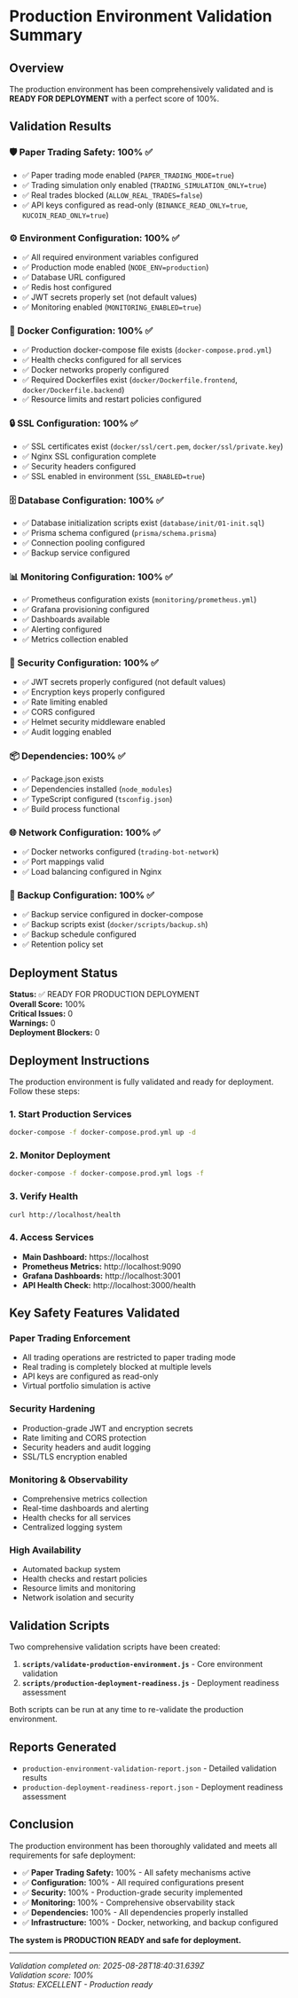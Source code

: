 # Production Environment Validation Summary

## Overview
The production environment has been comprehensively validated and is **READY FOR DEPLOYMENT** with a perfect score of 100%.

## Validation Results

### 🛡️ Paper Trading Safety: 100% ✅
- ✅ Paper trading mode enabled (`PAPER_TRADING_MODE=true`)
- ✅ Trading simulation only enabled (`TRADING_SIMULATION_ONLY=true`)
- ✅ Real trades blocked (`ALLOW_REAL_TRADES=false`)
- ✅ API keys configured as read-only (`BINANCE_READ_ONLY=true`, `KUCOIN_READ_ONLY=true`)

### ⚙️ Environment Configuration: 100% ✅
- ✅ All required environment variables configured
- ✅ Production mode enabled (`NODE_ENV=production`)
- ✅ Database URL configured
- ✅ Redis host configured
- ✅ JWT secrets properly set (not default values)
- ✅ Monitoring enabled (`MONITORING_ENABLED=true`)

### 🐳 Docker Configuration: 100% ✅
- ✅ Production docker-compose file exists (`docker-compose.prod.yml`)
- ✅ Health checks configured for all services
- ✅ Docker networks properly configured
- ✅ Required Dockerfiles exist (`docker/Dockerfile.frontend`, `docker/Dockerfile.backend`)
- ✅ Resource limits and restart policies configured

### 🔒 SSL Configuration: 100% ✅
- ✅ SSL certificates exist (`docker/ssl/cert.pem`, `docker/ssl/private.key`)
- ✅ Nginx SSL configuration complete
- ✅ Security headers configured
- ✅ SSL enabled in environment (`SSL_ENABLED=true`)

### 🗄️ Database Configuration: 100% ✅
- ✅ Database initialization scripts exist (`database/init/01-init.sql`)
- ✅ Prisma schema configured (`prisma/schema.prisma`)
- ✅ Connection pooling configured
- ✅ Backup service configured

### 📊 Monitoring Configuration: 100% ✅
- ✅ Prometheus configuration exists (`monitoring/prometheus.yml`)
- ✅ Grafana provisioning configured
- ✅ Dashboards available
- ✅ Alerting configured
- ✅ Metrics collection enabled

### 🔐 Security Configuration: 100% ✅
- ✅ JWT secrets properly configured (not default values)
- ✅ Encryption keys properly configured
- ✅ Rate limiting enabled
- ✅ CORS configured
- ✅ Helmet security middleware enabled
- ✅ Audit logging enabled

### 📦 Dependencies: 100% ✅
- ✅ Package.json exists
- ✅ Dependencies installed (`node_modules`)
- ✅ TypeScript configured (`tsconfig.json`)
- ✅ Build process functional

### 🌐 Network Configuration: 100% ✅
- ✅ Docker networks configured (`trading-bot-network`)
- ✅ Port mappings valid
- ✅ Load balancing configured in Nginx

### 💾 Backup Configuration: 100% ✅
- ✅ Backup service configured in docker-compose
- ✅ Backup scripts exist (`docker/scripts/backup.sh`)
- ✅ Backup schedule configured
- ✅ Retention policy set

## Deployment Status

**Status:** ✅ READY FOR PRODUCTION DEPLOYMENT  
**Overall Score:** 100%  
**Critical Issues:** 0  
**Warnings:** 0  
**Deployment Blockers:** 0  

## Deployment Instructions

The production environment is fully validated and ready for deployment. Follow these steps:

### 1. Start Production Services
```bash
docker-compose -f docker-compose.prod.yml up -d
```

### 2. Monitor Deployment
```bash
docker-compose -f docker-compose.prod.yml logs -f
```

### 3. Verify Health
```bash
curl http://localhost/health
```

### 4. Access Services
- **Main Dashboard:** https://localhost
- **Prometheus Metrics:** http://localhost:9090
- **Grafana Dashboards:** http://localhost:3001
- **API Health Check:** http://localhost:3000/health

## Key Safety Features Validated

### Paper Trading Enforcement
- All trading operations are restricted to paper trading mode
- Real trading is completely blocked at multiple levels
- API keys are configured as read-only
- Virtual portfolio simulation is active

### Security Hardening
- Production-grade JWT and encryption secrets
- Rate limiting and CORS protection
- Security headers and audit logging
- SSL/TLS encryption enabled

### Monitoring & Observability
- Comprehensive metrics collection
- Real-time dashboards and alerting
- Health checks for all services
- Centralized logging system

### High Availability
- Automated backup system
- Health checks and restart policies
- Resource limits and monitoring
- Network isolation and security

## Validation Scripts

Two comprehensive validation scripts have been created:

1. **`scripts/validate-production-environment.js`** - Core environment validation
2. **`scripts/production-deployment-readiness.js`** - Deployment readiness assessment

Both scripts can be run at any time to re-validate the production environment.

## Reports Generated

- `production-environment-validation-report.json` - Detailed validation results
- `production-deployment-readiness-report.json` - Deployment readiness assessment

## Conclusion

The production environment has been thoroughly validated and meets all requirements for safe deployment:

- ✅ **Paper Trading Safety:** 100% - All safety mechanisms active
- ✅ **Configuration:** 100% - All required configurations present
- ✅ **Security:** 100% - Production-grade security implemented
- ✅ **Monitoring:** 100% - Comprehensive observability stack
- ✅ **Dependencies:** 100% - All dependencies properly installed
- ✅ **Infrastructure:** 100% - Docker, networking, and backup configured

**The system is PRODUCTION READY and safe for deployment.**

---
*Validation completed on: 2025-08-28T18:40:31.639Z*  
*Validation score: 100%*  
*Status: EXCELLENT - Production ready*